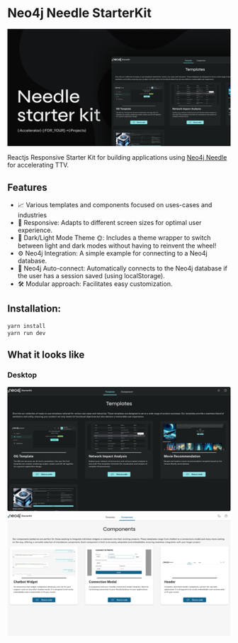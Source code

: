 # Neo4j Needle StarterKit
![Header](docs/modules/ROOT/images/FeaturedImg.jpg)

Reactjs Responsive Starter Kit for building applications using [Neo4j Needle](https://www.neo4j.design/) for accelerating TTV.

## Features
- 📈 Various templates and components focused on uses-cases and industries
- 🚀 Responsive: Adapts to different screen sizes for optimal user experience.
- 🌚 Dark/Light Mode Theme 🌞: Includes a theme wrapper to switch between light and dark modes without having to reinvent the wheel!
- ⚙️ Neo4j Integration: A simple example for connecting to a Neo4j database.
- 🔐 Neo4j Auto-connect: Automatically connects to the Neo4j database if the user has a session saved (using localStorage).
- 🛠️️ Modular approach: Facilitates easy customization.


## Installation:
```shell
yarn install
yarn run dev
```

## What it looks like
### Desktop
![Desktop](/docs/modules/ROOT/images/Templates.png)
![Desktop](/docs/modules/ROOT/images/Components.png)
